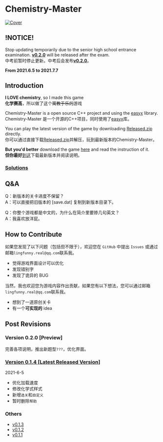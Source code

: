 # Chemistry-Master

[![Cover](https://repository-images.githubusercontent.com/367835501/ebbef400-cc42-11eb-8b4a-7bfa84304fb0)](https://github.com/lingfunny/Chemistry-Master/releases)

## !NOTICE!

Stop updating temporarily due to the senior high school entrance examination. [**v0.2.0**](#version-020-preview) will be released after the exam.\
中考前暂时停止更新。中考后会发布[**v0.2.0**](#version-020-preview)。

**From 2021.6.5 to 2021.7.7**

## Introduction

**I LOVE chemistry**, so I made this game\
**化学赛高**，所以做了这个~~寓教于乐的~~游戏

Chemistry-Master is a open source C++ project and using the [easyx](https://easyx.cn/) library.\
Chemistry-Master 是一个开源的C++项目，同时使用了[easyx](https://easyx.cn/)库。

You can play the latest version of the game by downloading [Released.zip](https://github.com/lingfunny/Chemistry-Master/blob/main/Release.zip) directly.\
你可以通过直接下载[Released.zip](https://github.com/lingfunny/Chemistry-Master/blob/main/Release.zip)并解压，玩到最新版本的Chemistry-Master。

**But you'd better** download the game [here](https://github.com/lingfunny/Chemistry-Master/releases) and read the instruction of it.\
**但你最好**[到这](https://github.com/lingfunny/Chemistry-Master/releases)下载最新版本并阅读说明。

### [Solutions](Solutions.md)

## Q&A

Q：新版本的关卡进度不保留？\
A：可以直接把旧版本的 [save.dat] 复制到新版本目录下。

Q：你整个游戏都是中文的，为什么在简介里要掺几句英文？\
A：我喜欢放洋屁。

## How to Contribute

如果您发现了以下问题（包括但不限于），欢迎您在 `GitHub` 中提出 `Issues` 或通过邮箱`lingfunny.real@qq.com`联系我。

- 觉得游戏界面设计可以优化
- 发现错别字
- 发现了诡异的 BUG

当然，我也欢迎您为游戏内容作出贡献，如果您有以下想法，您可以通过邮箱`lingfunny.real@qq.com`联系我。

- 想到了一道原创关卡
- 有一个**可实现的** idea

## Post Revisions

### Version 0.2.0 [Preview]

完善各项说明，推出新题型`???`，优化界面。

### [Version 0.1.4 [Latest Released Version]](https://github.com/lingfunny/Chemistry-Master/releases/tag/v0.1.4)

2021-6-5

- 优化加载速度
- 修改化学式样式
- 新增`选关`和`自定义`
- 暂时删除`帮助`

### Others

- [v0.1.3](https://github.com/lingfunny/Chemistry-Master/releases/tag/v0.1.3)
- [v0.1.2](https://github.com/lingfunny/Chemistry-Master/releases/tag/v0.1.2)
- [v0.1.1](https://github.com/lingfunny/Chemistry-Master/releases/tag/v0.1.1)
